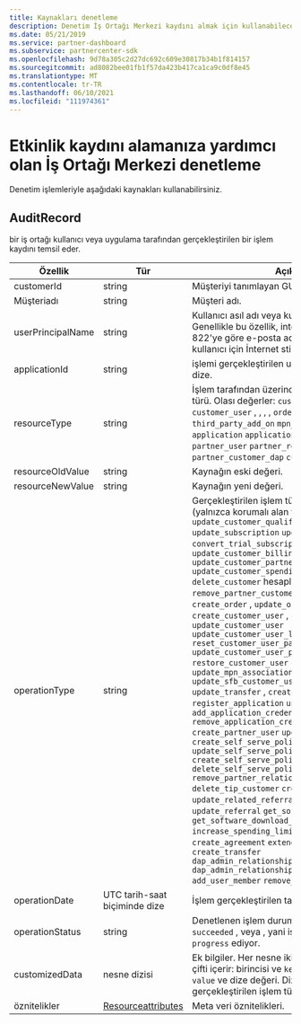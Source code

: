 ```yaml
---
title: Kaynakları denetleme
description: Denetim İş Ortağı Merkezi kaydını almak için kullanabileceğiniz AuditRecord gibi api denetim kaynakları hakkında İş Ortağı Merkezi öğrenin.
ms.date: 05/21/2019
ms.service: partner-dashboard
ms.subservice: partnercenter-sdk
ms.openlocfilehash: 9d78a305c2d27dc692c609e30817b34b1f814157
ms.sourcegitcommit: ad8082bee01fb1f57da423b417ca1ca9c0df8e45
ms.translationtype: MT
ms.contentlocale: tr-TR
ms.lasthandoff: 06/10/2021
ms.locfileid: "111974361"
---
```

# <a name="auditing-resources-that-help-you-get-a-record-of-partner-center-activity"></a>Etkinlik kaydını alamanıza yardımcı olan İş Ortağı Merkezi denetleme

Denetim işlemleriyle aşağıdaki kaynakları kullanabilirsiniz.

## <a name="auditrecord"></a>AuditRecord

bir iş ortağı kullanıcı veya uygulama tarafından gerçekleştirilen bir işlem kaydını temsil eder.

| Özellik | Tür | Açıklama |
| --- | --- | ---|
| customerId | string | Müşteriyi tanımlayan GUID biçimli bir dize. |
| Müşteriadı | string | Müşteri adı. |
| userPrincipalName | string | Kullanıcı asıl adı veya kullanıcı tanımlayıcısı. Genellikle bu özellik, internet standardı RFC 822'ye göre e-posta adresi biçiminde bir kullanıcı için İnternet stili oturum açma adıdır. |
| applicationId | string | işlemi gerçekleştirilen uygulamayı tanımlayan bir dize. |
| resourceType | string | İşlem tarafından üzerinde işlem yapılan kaynak türü. Olası değerler: `customer` , , , , , , , `customer_user` , , , , `order` `subscription` , `license` `third_party_add_on` `mpn_association` `transfer` `application` `application_credential` `partner_user` `partner_relationship` `partner_customer_dap` `customer_directory_role` . |
| resourceOldValue | string | Kaynağın eski değeri. |
| resourceNewValue | string | Kaynağın yeni değeri. |
| operationType | string | Gerçekleştirilen işlem türü. Olası değerler: , , , , (yalnızca korumalı alan tümleştirme `update_customer_qualification` `update_subscription` `upgrade_subscription` `convert_trial_subscription` `add_customer` `update_customer_billing_profile` `update_customer_partner_contract_company_name` `update_customer_spending_budget` `delete_customer` hesapları), `remove_partner_customer_relationship` , , , , , , `create_order` , `update_order` , , `create_customer_user` , `delete_customer_user` `update_customer_user` `update_customer_user_licenses` `reset_customer_user_password` `update_customer_user_principal_name` `restore_customer_user` `create_mpn_association` `update_mpn_association` `update_sfb_customer_user_licenses` `update_transfer` , `create_partner_relationship` `register_application` `unregister_application` `add_application_credential` `remove_application_credential` `create_partner_user` `update_partner_user` `create_self_serve_policy` `update_self_serve_policy` `create_self_serve_policy` `delete_self_serve_policy` `remove_partner_relationship` `delete_tip_customer` `create_related_referral` `update_related_referral` `create_referral` `update_referral` `get_software_key` `get_software_download_link` `increase_spending_limit` `ready_invoice` `create_agreement` `extend_relationship` `create_transfer` `dap_admin_relationship_approved` `dap_admin_relationship_terminated` `add_user_member` `remove_user_member` . |
| operationDate | UTC tarih-saat biçiminde dize | İşlem gerçekleştirilen tarih ve saat. |
| operationStatus | string | Denetlenen işlem durumu. Olası değerler: `succeeded` , veya , yani işlem hala devam `failed` `progress` ediyor. |
| customizedData  | nesne dizisi | Ek bilgiler. Her nesne iki JSON anahtar-değer çifti içerir: birincisi ve `key` dize değeri, ikincisi ise `value` ve dize değeri. Dizideki nesne sayısı, gerçekleştirilen işlem türüne bağlıdır. |
| öznitelikler | [Resourceattributes](utility-resources.md#resourceattributes) | Meta veri öznitelikleri. |
